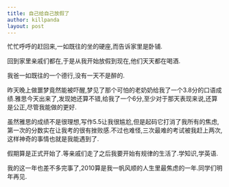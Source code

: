```yaml
---
title: 自己给自己放假了
author: killpanda
layout: post
---
```

忙忙呼呼的赶回来,一如既往的坐的硬座,而告诉家里是卧铺.

回到家里亲戚们都在,于是从我开始放假到现在,他们天天都在喝酒.

我爸一如既往的一个德行,没有一天不是醉的.

昨天晚上做噩梦竟然能被吓醒,梦见了那个可怕的老奶奶给我了一个3.8分的口语成绩.雅思今天出来了,发现她还算不错,给我了一个6分,至少对于那天表现来说,还算是公正,尽管我能做的更好.

虽然雅思的成绩不是很理想,写作5.5让我很尴尬,但是起码它打消了我所有的焦虑,第一次的分数实在让我考的很有挫败感.不过也难怪,三次最难的考试被我赶上两次,这样神奇的事情也就是我能遇到了.

假期算是正式开始了.等亲戚们走了之后我要开始有规律的生活了.学知识,学英语.

我的这一年也差不多完事了,2010算是我一帆风顺的人生里最焦虑的一年.同学们明年再见.
